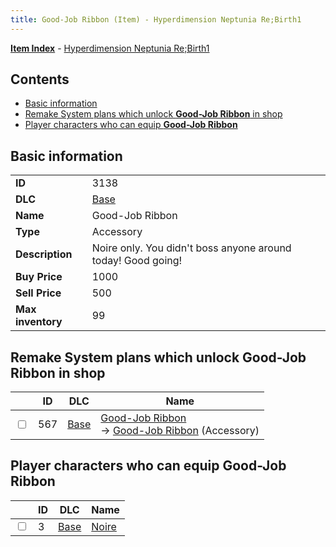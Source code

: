 ```yaml
---
title: Good-Job Ribbon (Item) - Hyperdimension Neptunia Re;Birth1
---
```


[**Item Index**](/neptunia/rb1/item/index.html) - [Hyperdimension Neptunia Re;Birth1](/neptunia/rb1)

## Contents

- [Basic information](#basic-information)
- [Remake System plans which unlock **Good-Job Ribbon** in shop](#remake-system-plans-which-unlock-good-job-ribbon-in-shop)
- [Player characters who can equip **Good-Job Ribbon**](#player-characters-who-can-equip-good-job-ribbon)
## Basic information

|   |   |
| -- | -- |
| **ID** | 3138 |
| **DLC** | [Base](/neptunia/rb1/dlc/1-base.html) |
| **Name** | Good-Job Ribbon |
| **Type** | Accessory |
| **Description** | Noire only. You didn't boss anyone around today! Good going! |
| **Buy Price** | 1000 |
| **Sell Price** | 500 |
| **Max inventory** | 99 |


## Remake System plans which unlock **Good-Job Ribbon** in shop

|    | ID | DLC | Name |
| -- | -- | --- | ---- |
| <input type="checkbox" id="rb1-remake-1-567" class="trackbox" /> | 567 | [Base](/neptunia/rb1/dlc/1-base.html) | [Good-Job Ribbon](/neptunia/rb1/remake/1-567-good-job-ribbon.html)<br /> → [Good-Job Ribbon](/neptunia/rb1/item/1-3138-good-job-ribbon.html) (Accessory) |


## Player characters who can equip **Good-Job Ribbon**

|    | ID | DLC | Name |
| -- | -- | --- | ---- |
| <input type="checkbox" id="rb1-player-1-3" class="trackbox" /> | 3 | [Base](/neptunia/rb1/dlc/1-base.html) | [Noire](/neptunia/rb1/player/1-3-noire.html) |
